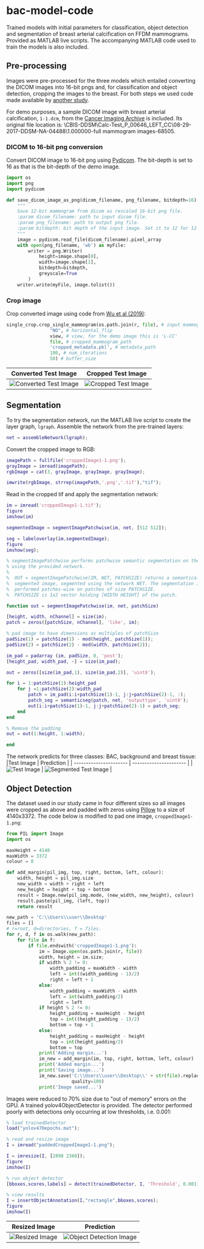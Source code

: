 # bac-model-code

Trained models with initial parameters for classification, object detection and segmentation of breast arterial calcification on FFDM mammograms. Provided as MATLAB live scripts. The accompanying MATLAB code used to train the models is also included.

## Pre-processing

Images were pre-processed for the three models which entailed converting the DICOM images into 16-bit pngs and, for classification and object detection, cropping the images to the breast. For both steps we used code made available by [another study](https://github.com/nyukat/breast_cancer_classifier).

For demo purposes, a sample DICOM image with breast arterial calcification, `1-1.dcm`, from the [Cancer Imaging Archive](https://www.cancerimagingarchive.net/nbia-search/?CollectionCriteria=CBIS-DDSM) is included. Its original file location is: \CBIS-DDSM\Calc-Test_P_00646_LEFT_CC\08-29-2017-DDSM-NA-04488\1.000000-full mammogram images-68505.

### DICOM to 16-bit png conversion

Convert DICOM image to 16-bit png using [Pydicom](https://pydicom.github.io/). The bit-depth is set to 16 as that is the bit-depth of the demo image.

````python
import os
import png
import pydicom

def save_dicom_image_as_png(dicom_filename, png_filename, bitdepth=16):
    """
    Save 12-bit mammogram from dicom as rescaled 16-bit png file.
    :param dicom_filename: path to input dicom file.
    :param png_filename: path to output png file.
    :param bitdepth: bit depth of the input image. Set it to 12 for 12-bit mammograms.
    """
    image = pydicom.read_file(dicom_filename).pixel_array
    with open(png_filename, 'wb') as myFile:
        writer = png.Writer(
            height=image.shape[0],
            width=image.shape[1],
            bitdepth=bitdepth,
            greyscale=True
        )
    writer.write(myFile, image.tolist())
````
### Crop image

Crop converted image using code from [Wu et al (2019)](https://github.com/nyukat/breast_cancer_classifier):

````python
single_crop.crop_single_mammogram(os.path.join(r, file), # input mammogram_path
                "NO", # horizontal_flip
                view, # view, for the demo image this is 'L-CC'
                file, # cropped_mammogram_path
                'cropped_metadata.pkl', # metadata_path
                100, # num_iterations
                50) # buffer_size
````
| Converted Test Image           | Cropped Test Image            |
| ---------------------- | ---------------------- |
| ![Converted Test Image](1-1.png) | ![Cropped Test Image](croppedImage1-1.png) |

## Segmentation

To try the segmentation network, run the MATLAB live script to create the layer graph, `lgraph`. Assemble the network from the pre-trained layers:
````MATLAB
net = assembleNetwork(lgraph);
````
Convert the cropped image to RGB:
````MATLAB
imagePath = fullfile('croppedImage1-1.png');
grayImage = imread(imagePath);
rgbImage = cat(3, grayImage, grayImage, grayImage);

imwrite(rgbImage, strrep(imagePath,'.png','.tif'),"tif");
````
Read in the cropped tif and apply the segmentation network:
````MATLAB
im = imread('croppedImage1-1.tif');
figure
imshow(im)

segmentedImage = segmentImagePatchwise(im, net, [512 512]);

seg = labeloverlay(im,segmentedImage);
figure
imshow(seg);

% segmentImagePatchwise performs patchwise semantic segmentation on the input image
% using the provided network.
%
%  OUT = segmentImagePatchwise(IM, NET, PATCHSIZE) returns a semantically 
%  segmented image, segmented using the network NET. The segmentation is
%  performed patches-wise on patches of size PATCHSIZE.
%  PATCHSIZE is 1x2 vector holding [WIDTH HEIGHT] of the patch.

function out = segmentImagePatchwise(im, net, patchSize)

[height, width, nChannel] = size(im);
patch = zeros([patchSize, nChannel], 'like', im);

% pad image to have dimensions as multiples of patchSize
padSize(1) = patchSize(1) - mod(height, patchSize(1));
padSize(2) = patchSize(2) - mod(width, patchSize(2));

im_pad = padarray (im, padSize, 0, 'post');
[height_pad, width_pad, ~] = size(im_pad);

out = zeros([size(im_pad,1), size(im_pad,2)], 'uint8');

for i = 1:patchSize(1):height_pad
    for j =1:patchSize(2):width_pad
        patch = im_pad(i:i+patchSize(1)-1, j:j+patchSize(2)-1, :);
        patch_seg = semanticseg(patch, net, 'outputtype', 'uint8');
        out(i:i+patchSize(1)-1, j:j+patchSize(2)-1) = patch_seg;
    end
end

% Remove the padding
out = out(1:height, 1:width);

end

````
The network predicts for three classes: BAC, background and breast tissue:
|Test Image           | Prediction            |
| ---------------------- | ---------------------- |
| ![Test Image](testImage.png) | ![Segmented Test Image](segmentedTestImage.png) |

## Object Detection

The dataset used in our study came in four different sizes so all images were cropped as above and padded with zeros using [Pillow](https://pypi.org/project/Pillow/) to a size of 4140x3372. The code below is modified to pad one image, `croppedImage1-1.png`:

````python
from PIL import Image
import os

maxHeight = 4140
maxWidth = 3372
colour = 0

def add_margin(pil_img, top, right, bottom, left, colour):
    width, height = pil_img.size
    new_width = width + right + left
    new_height = height + top + bottom
    result = Image.new(pil_img.mode, (new_width, new_height), colour)
    result.paste(pil_img, (left, top))
    return result

new_path = 'C:\\Users\\user\\Desktop'
files = []
# r=root, d=directories, f = files.
for r, d, f in os.walk(new_path):
    for file in f:
        if file.endswith('croppedImage1-1.png'):
            im = Image.open(os.path.join(r, file))
            width, height = im.size;
            if width % 2 != 0:
                width_padding = maxWidth - width
                left = int((width_padding - 1)/2)
                right = left + 1
            else:
                width_padding = maxWidth - width
                left = int(width_padding/2)
                right = left
            if height % 2 != 0:
                height_padding = maxHeight - height
                top = int((height_padding - 1)/2)
                bottom = top + 1
            else:
                height_padding = maxHeight - height
                top = int(height_padding/2)
                bottom = top
            print('Adding margin...')
            im_new = add_margin(im, top, right, bottom, left, colour)
            print('Added margin...')
            print('Saving image...')
            im_new.save('C:\\Users\\user\\Desktop\\' + str(file).replace('cropped', 'paddedCropped'),
                        quality=100)
            print('Image saved...')
````
Images were reduced to 70% size due to "out of memory" errors on the GPU. A trained yolov4ObjectDetector is provided. The detector performed poorly with detections only occurring at low thresholds, i.e. 0.001:

````MATLAB
% load trainedDetector
load("yolov470epochs.mat");

% read and resize image
I = imread("paddedCroppedImage1-1.png");

I = imresize(I, [2898 2360]);
figure
imshow(I)

% run object detector
[bboxes,scores,labels] = detect(trainedDetector, I, 'Threshold', 0.001);

% view results
I = insertObjectAnnotation(I,"rectangle",bboxes,scores);
figure
imshow(I)
````
|Resized Image           | Prediction            |
| ---------------------- | ---------------------- |
| ![Resized Image](testImage.png) | ![Object Detection Image](segmentedTestImage.png) |

